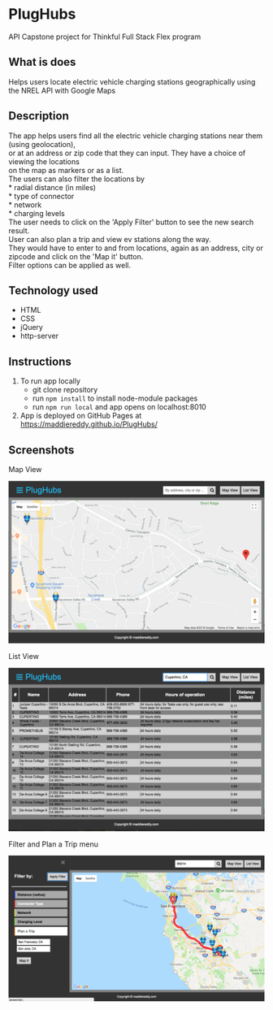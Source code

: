 # PlugHubs
API Capstone project for Thinkful Full Stack Flex program

## What is does
Helps users locate electric vehicle charging stations geographically using the NREL API with Google Maps

## Description
The app helps users find all the electric vehicle charging stations near them (using geolocation),   
or at an address or zip code that they can input. They have a choice of viewing the locations   
on the map as markers or as a list.   
The users can also filter the locations by    
	* radial distance (in miles)   
	* type of connector   
	* network   
	* charging levels   
The user needs to click on the 'Apply Filter' button to see the new search result.   
User can also plan a trip and view ev stations along the way.    
They would have to enter to and from locations, again as an address, city or zipcode and click on the 'Map it' button.    
Filter options can be applied as well.

## Technology used   
  * HTML
  * CSS
  * jQuery
  * http-server

## Instructions
1. To run app locally
	* git clone repository
	* run `npm install` to install node-module packages
	* run `npm run local` and app opens on localhost:8010
2. App is deployed on GitHub Pages at https://maddiereddy.github.io/PlugHubs/

## Screenshots

Map View

![map screen](screenshots/Screen1.png)

List View

![list screen](screenshots/Screen2.png)

Filter and Plan a Trip menu

![filter menu](screenshots/Screen3.png)
